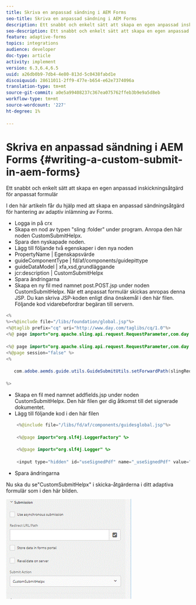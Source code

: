 ```yaml
---
title: Skriva en anpassad sändning i AEM Forms
seo-title: Skriva en anpassad sändning i AEM Forms
description: Ett snabbt och enkelt sätt att skapa en egen anpassad inskickningsåtgärd för anpassat formulär
seo-description: Ett snabbt och enkelt sätt att skapa en egen anpassad inskickningsåtgärd för anpassat formulär
feature: adaptive-forms
topics: integrations
audience: developer
doc-type: article
activity: implement
version: 6.3,6.4,6.5
uuid: a26db0b9-7db4-4e80-813d-5c0438fabd1e
discoiquuid: 28611011-2ff9-477e-b654-e62e7374096a
translation-type: tm+mt
source-git-commit: a0e5a99408237c367ea075762ffeb3b9e9a5d8eb
workflow-type: tm+mt
source-wordcount: '227'
ht-degree: 1%

---
```



# Skriva en anpassad sändning i AEM Forms {#writing-a-custom-submit-in-aem-forms}

Ett snabbt och enkelt sätt att skapa en egen anpassad inskickningsåtgärd för anpassat formulär

I den här artikeln får du hjälp med att skapa en anpassad sändningsåtgärd för hantering av adaptiv inlämning av Forms.

* Logga in på crx
* Skapa en nod av typen &quot;sling :folder&quot; under program. Anropa den här noden CustomSubmitHelpx.
* Spara den nyskapade noden.
* Lägg till följande två egenskaper i den nya noden
* PropertyName       | Egenskapsvärde
* guideComponentType | fd/af/components/guidepittype
* guideDataModel     | xfa,xsd,grundläggande
* jcr:description   | CustomSubmitHelpx
* Spara ändringarna
* Skapa en ny fil med namnet post.POST.jsp under noden CustomSubmitHelpx. När ett anpassat formulär skickas anropas denna JSP. Du kan skriva JSP-koden enligt dina önskemål i den här filen. Följande kod vidarebefordrar begäran till servern.

```java
<%
%><%@include file="/libs/foundation/global.jsp"%>
<%@taglib prefix="cq" uri="http://www.day.com/taglibs/cq/1.0"%>
<%@ page import="org.apache.sling.api.request.RequestParameter,com.day.cq.wcm.api.WCMMode,com.adobe.forms.common.submitutils.CustomParameterRequest,com.adobe.aemds.guide.submitutils.*" %>

<%@ page import="org.apache.sling.api.request.RequestParameter,com.day.cq.wcm.api.WCMMode" %>
<%@page session="false" %>
<%

   com.adobe.aemds.guide.utils.GuideSubmitUtils.setForwardPath(slingRequest,"/bin/storeafsubmission",null,null);

%>
```

* Skapa en fil med namnet addfields.jsp under noden CustomSubmitHelpx. Den här filen ger dig åtkomst till det signerade dokumentet.
* Lägg till följande kod i den här filen

```java
    <%@include file="/libs/fd/af/components/guidesglobal.jsp"%>

    <%@page import="org.slf4j.LoggerFactory" %>

    <%@page import="org.slf4j.Logger" %>

    <input type="hidden" id="useSignedPdf" name="_useSignedPdf" value=""/>;
```

* Spara ändringarna

Nu ska du se&quot;CustomSubmitHelpx&quot; i skicka-åtgärderna i ditt adaptiva formulär som i den här bilden.

![Anpassat formulär med anpassad inskickning](assets/capture-2.gif)

